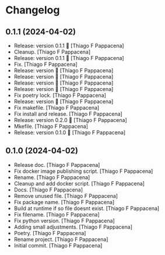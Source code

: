 Changelog
=========


0.1.1 (2024-04-02)
------------------
- Release: version 0.1.1 🚀 [Thiago F Pappacena]
- Cleanup. [Thiago F Pappacena]
- Release: version 0.1.1 🚀 [Thiago F Pappacena]
- Fix. [Thiago F Pappacena]
- Release: version  🚀 [Thiago F Pappacena]
- Release: version  🚀 [Thiago F Pappacena]
- Release: version  🚀 [Thiago F Pappacena]
- Release: version  🚀 [Thiago F Pappacena]
- Fix poetry lock. [Thiago F Pappacena]
- Release: version  🚀 [Thiago F Pappacena]
- Fix makefile. [Thiago F Pappacena]
- Fix install and release. [Thiago F Pappacena]
- Release: version 0.2.0 🚀 [Thiago F Pappacena]
- Mkefile. [Thiago F Pappacena]
- Release: version 0.1.0 🚀 [Thiago F Pappacena]


0.1.0 (2024-04-02)
------------------
- Release doc. [Thiago F Pappacena]
- Fix docker image publishing script. [Thiago F Pappacena]
- Rename. [Thiago F Pappacena]
- Cleanup and add docker script. [Thiago F Pappacena]
- Docs. [Thiago F Pappacena]
- Remove unused file. [Thiago F Pappacena]
- Fix package name. [Thiago F Pappacena]
- Build at runtime if so file doesnt exist. [Thiago F Pappacena]
- Fix filename. [Thiago F Pappacena]
- Fix python version. [Thiago F Pappacena]
- Adding small adjustments. [Thiago F Pappacena]
- Poetry. [Thiago F Pappacena]
- Rename project. [Thiago F Pappacena]
- Initial commit. [Thiago F Pappacena]


